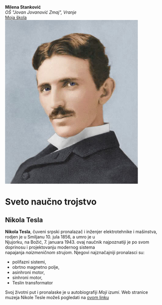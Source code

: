 **Milena Stanković** \
*OŠ "Jovan Jovanović Zmaj", Vranje*  
[Moja škola](https://www.jjzmajvranje.edu.rs) \
![Moja slika](https://raw.githubusercontent.com/milenastank/Obuka/main/Informatika/Nikola_tesla_color.jpg)
# Sveto naučno trojstvo 
## Nikola Tesla 
**Nikola Tesla**, čuveni srpski pronalazač i inženjer elektrotehnike i mašinstva, rodjen je u Smiljanu 10. jula 1856, a umro je u   
Njujorku, na Božić, 7. januara 1943. ovaj naučnik najpoznatiji je po svom doprinosu i projektovanju modernog sistema \
napajanja *naizmeničnom strujom*. Njegovi najznačajniji pronalasci su:  

* polifazni sistemi,
* obrtno magnetno polje,
* asinhroni motor,
* sinhroni motor,
* Teslin transformator

    
Svoj životni put i pronalaske je u autobiografiji _Moji izumi_. Web stranice muzeja Nikole Tesle možeš pogledati na [ovom linku](https://sr.wikipedia.org/sr-ec/%D0%9D%D0%B8%D0%BA%D0%BE%D0%BB%D0%B0_%D0%A2%D0%B5%D1%81%D0%BB%D0%B0)
